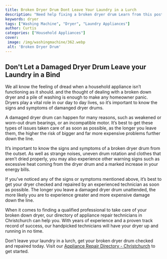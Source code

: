 ```yaml
---
title: Broken Dryer Drum Dont Leave Your Laundry in a Lurch
description: "Need help fixing a broken dryer drum Learn from this post how to diagnose and repair a malfunctioning dryer and get back to doing laundry in no time - no need to leave your laundry in a lurch"
keywords: dryer
tags: ["Washing Machine", "Dryer", "Laundry Appliances"]
author: Curtis
categories: ["Household Appliances"]
cover: 
 image: /img/washingmachine/362.webp
 alt: 'Broken Dryer Drum'
---
```

## Don't Let a Damaged Dryer Drum Leave your Laundry in a Bind
We all know the feeling of dread when a household appliance isn’t functioning as it should. and the thought of dealing with a broken down dryer and a pile of washing is enough to make any homeowner panic. Dryers play a vital role in our day to day lives, so it’s important to know the signs and symptoms of damanged dryer drums.

A damaged dryer drum can happen for many reasons, such as weakened or worn-out drum bearings, or an incompatible motor. It’s best to get these types of issues taken care of as soon as possible, as the longer you leave them, the higher the risk of bigger and far more expensive problems further down the line.

It’s important to know the signs and symptoms of a broken dryer drum from the outset. As well as strange noises, uneven drum rotation and clothes that aren’t dried properly, you may also experience other warning signs such as excessive heat coming from the dryer drum and a marked increase in your energy bills. 

If you’ve noticed any of the signs or symptoms mentioned above, it’s best to get your dryer checked and repaired by an experienced technician as soon as possible. The longer you leave a damaged dryer drum unattended, the more likely you are to experience greater and more expensive damage down the line.

When it comes to finding a qualified professional to take care of your broken down dryer, our directory of appliance repair technicians in Christchurch can help you. With years of experience and a proven track record of success, our handpicked technicians will have your dryer up and running in no time.

Don’t leave your laundry in a lurch, get your broken dryer drum checked and repaired today. Visit our [Appliance Repair Directory - Christchurch](./pages/appliance-repair-technicians/new-zealand/christchurch) to get started.
